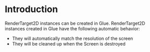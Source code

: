# Introduction

RenderTarget2D instances can be created in Glue. RenderTarget2D instances created in Glue have the following automatic behavior:

* They will automatically match the resolution of the screen
* They will be cleaned up when the Screen is destroyed

&#x20;
